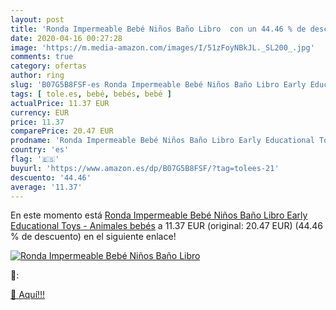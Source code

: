 ```yaml
---
layout: post
title: 'Ronda Impermeable Bebé Niños Baño Libro  con un 44.46 % de descuento'
date: 2020-04-16 00:27:28
image: 'https://m.media-amazon.com/images/I/51zFoyNBkJL._SL200_.jpg'
comments: true
category: ofertas
author: ring
slug: 'B07G5B8FSF-es Ronda Impermeable Bebé Niños Baño Libro Early Educational...'
tags: [ tole.es, bebé, bebés, bebé ]
actualPrice: 11.37 EUR
currency: EUR
price: 11.37
comparePrice: 20.47 EUR
prodname: 'Ronda Impermeable Bebé Niños Baño Libro Early Educational Toys - Animales bebés'
country: 'es'
flag: '🇪🇸'
buyurl: 'https://www.amazon.es/dp/B07G5B8FSF/?tag=tolees-21'
descuento: '44.46'
average: '11.37'
---
```


En este momento está [Ronda Impermeable Bebé Niños Baño Libro Early Educational Toys - Animales bebés](https://www.amazon.es/dp/B07G5B8FSF/?tag=tolees-21) a 11.37 EUR (original: 20.47 EUR) (44.46 %  de descuento) en el siguiente enlace!

[![Ronda Impermeable Bebé Niños Baño Libro ](https://m.media-amazon.com/images/I/51zFoyNBkJL._SL200_.jpg)](https://www.amazon.es/dp/B07G5B8FSF/?tag=tolees-21)

🔎:


[🛒 Aquí!!!](https://www.amazon.es/dp/B07G5B8FSF/?tag=tolees-21)
